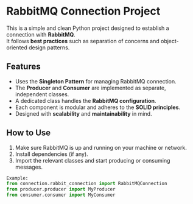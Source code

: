 # RabbitMQ Connection Project

This is a simple and clean Python project designed to establish a connection with **RabbitMQ**.  
It follows **best practices** such as separation of concerns and object-oriented design patterns.

## Features

- Uses the **Singleton Pattern** for managing RabbitMQ connection.
- The **Producer** and **Consumer** are implemented as separate, independent classes.
- A dedicated class handles the **RabbitMQ configuration**.
- Each component is modular and adheres to the **SOLID principles**.
- Designed with **scalability** and **maintainability** in mind.


## How to Use

1. Make sure RabbitMQ is up and running on your machine or network.
2. Install dependencies (if any).
3. Import the relevant classes and start producing or consuming messages.

```python
Example:
from connection.rabbit_connection import RabbitMQConnection
from producer.producer import MyProducer
from consumer.consumer import MyConsumer
